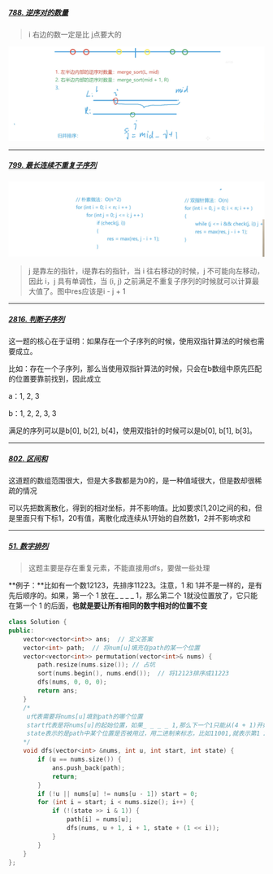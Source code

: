 ##### [788. 逆序对的数量](https://www.acwing.com/problem/content/790/)

> i 右边的数一定是比 j点要大的

![the_first_reversePair](../src/algorithm/the_first_reversePair.png)

----

##### [799. 最长连续不重复子序列](https://www.acwing.com/problem/content/801/)

![third_notRepeat](../src/algorithm/third_notRepeat.png)

> j 是靠左的指针，i是靠右的指针，当 i 往右移动的时候，j 不可能向左移动，因此 i，j 具有单调性，当 (i, j) 之前满足不重复子序列的时候就可以计算最大值了。图中res应该是i - j + 1

----

##### [2816. 判断子序列](https://www.acwing.com/problem/content/2818/)

这一题的核心在于证明：如果存在一个子序列的时候，使用双指针算法的时候也需要成立。

比如：存在一个子序列，那么当使用双指针算法的时候，只会在b数组中原先匹配的位置要靠前找到，因此成立

a：1, 2, 3

b：1, 2, 2, 3, 3

满足的序列可以是b[0], b[2], b[4]，使用双指针的时候可以是b[0], b[1], b[3]。

----

##### [802. 区间和](https://www.acwing.com/problem/content/804/)

这道题的数组范围很大，但是大多数都是为0的，是一种值域很大，但是数却很稀疏的情况

可以先把数离散化，得到的相对坐标，并不影响值。比如要求[1,20]之间的和，但是里面只有下标1，20有值，离散化成连续从1开始的自然数1，2并不影响求和

----

##### [51. 数字排列](https://www.acwing.com/problem/content/47/)

> 这题主要是存在重复元素，不能直接用dfs，要做一些处理

**例子：**比如有一个数12123，先排序11223。注意，1 和 1并不是一样的，是有先后顺序的。如果，第一个 1 放在_ _ _ _ 1，那么第二个 1就没位置放了，它只能在第一个 1 的后面，**也就是要让所有相同的数字相对的位置不变**

```c++
class Solution {
public:
    vector<vector<int>> ans;  // 定义答案
    vector<int> path;  // 将num[u]填充在path的某一个位置
    vector<vector<int>> permutation(vector<int>& nums) {
        path.resize(nums.size()); // 占坑
        sort(nums.begin(), nums.end());  // 将12123排序成11223
        dfs(nums, 0, 0, 0);
        return ans;
    }
    /*
   	 u代表需要将nums[u]填到path的哪个位置
   	 start代表是将nums[u]的起始位置，如果_ _ _ _ 1,那么下一个1只能从(4 + 1)开始找位置
   	 state表示的是path中某个位置是否被用过，用二进制来标志，比如11001,就表示第1 2 5的位置被用过了
    */
    void dfs(vector<int> &nums, int u, int start, int state) {
        if (u == nums.size()) {
            ans.push_back(path);
            return;
        }
        if (!u || nums[u] != nums[u - 1]) start = 0;
        for (int i = start; i < nums.size(); i++) {
            if (!(state >> i & 1)) {
                path[i] = nums[u];
                dfs(nums, u + 1, i + 1, state + (1 << i));
            }
        }
    }
};
```



